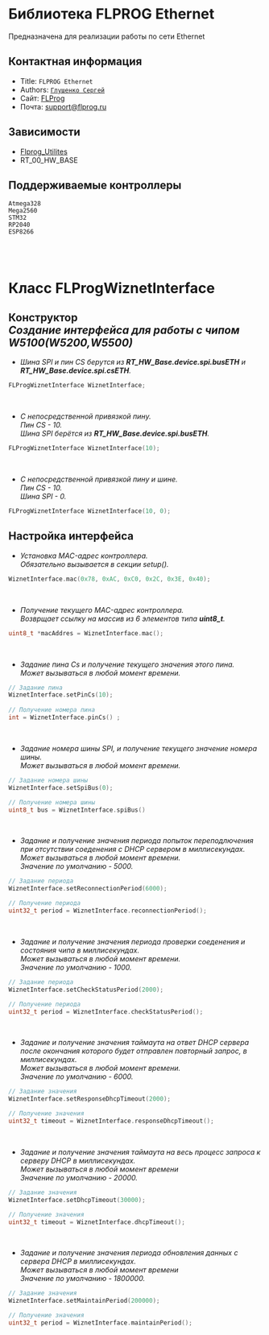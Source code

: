 Библиотека FLPROG Ethernet
===

Предназначена для реализации работы по сети Ethernet

## Контактная информация

- Title:  `FLPROG Ethernet`
- Authors: [`Глушенко Сергей`](@Totuin)
- Сайт: [FLProg](http://flprog.ru)
- Почта: [support@flprog.ru](mailto:support@flprog.ru)

## Зависимости

- [Flprog_Utilites](https://github.com/Totuin/Flprog_Utilites)
- RT_00_HW_BASE

## Поддерживаемые контроллеры

  ```
  Atmega328
  Mega2560
  STM32
  RP2040
  ESP8266
  ```

<br>
<br>

# Класс FLProgWiznetInterface

## __Конструктор__ <br> _Создание интерфейса для работы с чипом W5100(W5200,W5500)_

- *Шина SPI и пин CS берутся из  __RT_HW_Base.device.spi.busETH__ и __RT_HW_Base.device.spi.csETH__.*
 ```cpp
FLProgWiznetInterface WiznetInterface;
```
<br>

- *С непосредственной привязкой  пину.<br>
Пин CS - 10.<br>
Шина SPI берётся из __RT_HW_Base.device.spi.busETH__.*
```cpp
FLProgWiznetInterface WiznetInterface(10);
```
<br>

- *С непосредственной привязкой  пину и шине. <br>
Пин CS - 10.<br>
Шина SPI - 0.*
```cpp
FLProgWiznetInterface WiznetInterface(10, 0);
```

## __Настройка интерфейса__

- *Установка MAC-адрес контроллера.<br>
Обязательно вызывается в секции setup().*
```cpp
WiznetInterface.mac(0x78, 0xAC, 0xC0, 0x2C, 0x3E, 0x40);
```
<br>

- *Получение текущего MAC-адрес контроллера.<br>
Возврщает ссылку на массив из 6 элементов типа **uint8_t**.*
```cpp
uint8_t *macAddres = WiznetInterface.mac();
```
<br>

- *Задание пина Cs и получение текущего значения этого пина.<br>
Может вызываться в любой момент времени.*
```cpp
// Задание пина
WiznetInterface.setPinCs(10);
  
// Получение номера пина  
int = WiznetInterface.pinCs() ;
```
<br>

- *Задание номера шины SPI, и получение текущего значение номера шины.<br>
Может вызываться в любой момент времени.*
```cpp
// Задание номера шины
WiznetInterface.setSpiBus(0);

// Получение номера шины
uint8_t bus = WiznetInterface.spiBus()
 ```
<br>

- *Задание и получение значения периода попыток переподлючения при отсутствии соеденения с DHCP сервером в миллисекундах.<br>
Может вызываться в любой момент времени. <br>
Значение по умолчанию - 5000.*
```cpp
// Задание периода
WiznetInterface.setReconnectionPeriod(6000);

// Получение периода
uint32_t period = WiznetInterface.reconnectionPeriod();
 ```
<br>

- *Задание и получение значения  периода проверки  соеденения и состояния чипа в миллисекундах.<br>
Может вызываться в любой момент времени.<br>
Значение по умолчанию - 1000.*
```cpp
// Задание периода
WiznetInterface.setCheckStatusPeriod(2000);

// Получение периода
uint32_t period = WiznetInterface.checkStatusPeriod();
 ```
<br>

- *Задание и получение значения  таймаута на ответ DHCP сервера после окончания которого будет отправлен повторный запрос, в миллисекундах.<br>
Может вызываться в любой момент времени.<br>
Значение по умолчанию - 6000.*
```cpp
// Задание значения
WiznetInterface.setResponseDhcpTimeout(2000);

// Получение значения
uint32_t timeout = WiznetInterface.responseDhcpTimeout();
 ```
<br>

- *Задание и получение значения таймаута на весь процесс запроса к серверу DHCP в миллисекундах.<br>
Может вызываться в любой момент времени<br>
Значение по умолчанию - 20000.*
```cpp
// Задание значения
WiznetInterface.setDhcpTimeout(30000);

// Получение значения
uint32_t timeout = WiznetInterface.dhcpTimeout();
 ```
<br>

- *Задание и получение значения периода обновления данных с сервера DHCP в миллисекундах.<br>
Может вызываться в любой момент времени<br>
Значение по умолчанию - 1800000.*
```cpp
// Задание значения
WiznetInterface.setMaintainPeriod(200000);

// Получение значения
uint32_t period = WiznetInterface.maintainPeriod();
 ```
